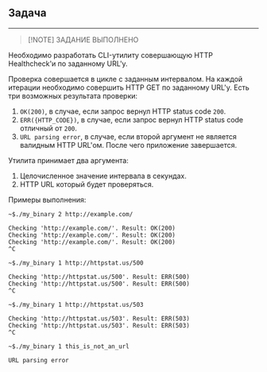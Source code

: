 ## Задача

---

> [!NOTE] ЗАДАНИЕ ВЫПОЛНЕНО


Необходимо разработать CLI-утилиту совершающую HTTP Healthcheck'и по заданному URL'у.

Проверка совершается в цикле с заданным интервалом. На каждой итерации необходимо совершить HTTP GET по заданному URL'у.
Есть три возможных результата проверки:
1. `OK(200)`, в случае, если запрос вернул HTTP status code `200`.
2. `ERR({HTTP_CODE})`, в случае, если запрос вернул HTTP status code отличный от `200`.
3. `URL parsing error`, в случае, если второй аргумент не является валидным HTTP URL'ом. После чего приложение завершается.

Утилита принимает два аргумента:
1. Целочисленное значение интервала в секундах.
2. HTTP URL который будет проверяться.

Примеры выполнения:
```
~$./my_binary 2 http://example.com/
 
Checking 'http://example.com/'. Result: OK(200)
Checking 'http://example.com/'. Result: OK(200)
Checking 'http://example.com/'. Result: OK(200)
^C
```
```
~$./my_binary 1 http://httpstat.us/500
 
Checking 'http://httpstat.us/500'. Result: ERR(500)
Checking 'http://httpstat.us/500'. Result: ERR(500)
^C
```
```
~$./my_binary 1 http://httpstat.us/503
 
Checking 'http://httpstat.us/503'. Result: ERR(503)
Checking 'http://httpstat.us/503'. Result: ERR(503)
^C
```
```
~$./my_binary 1 this_is_not_an_url
 
URL parsing error
```